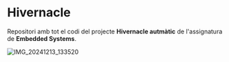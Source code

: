 # Hivernacle

Repositori amb tot el codi del projecte **Hivernacle autmàtic** de l'assignatura de **Embedded Systems**.

![IMG_20241213_133520](https://github.com/user-attachments/assets/adc782f3-7cfa-4864-b2e1-f628450c76aa)
